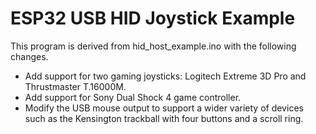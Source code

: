# ESP32 USB HID Joystick Example

This program is derived from hid_host_example.ino with the following changes.

* Add support for two gaming joysticks: Logitech Extreme 3D Pro and Thrustmaster T.16000M.
* Add support for Sony Dual Shock 4 game controller.
* Modify the USB mouse output to support a wider variety of devices such as the Kensington trackball with four buttons and a scroll ring.
